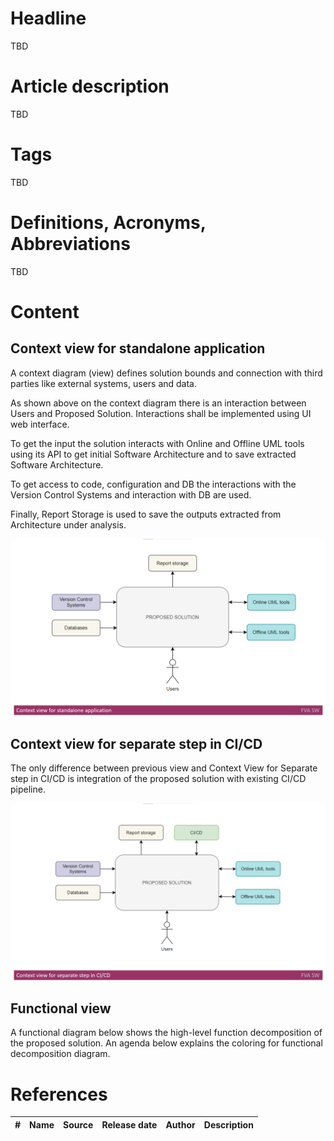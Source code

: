 # Headline
TBD

# Article description
TBD 

# Tags
TBD

# Definitions, Acronyms, Abbreviations
TBD

# Content
## Context view for standalone application

A context diagram (view) defines solution bounds and connection with third parties like external systems, users and data. 

As shown above on the context diagram there is an interaction between Users and Proposed Solution. 
Interactions shall be implemented using UI web interface. 

To get the input the solution interacts with Online and Offline UML tools using its API to get initial Software Architecture and to save extracted Software Architecture.

To get access to code, configuration and DB the interactions with the Version Control Systems and interaction with DB are used.

Finally, Report Storage is used to save the outputs extracted from Architecture under analysis. 

<img src="DAGProposedSolution1.png" alt="DAGProposedSolution.png" />

## Context view for separate step in CI/CD

The only difference between previous view and Context View for Separate step in CI/CD is integration of the proposed solution with existing CI/CD pipeline.

<img src="DAGProposedSolution2.png" alt="DAGProposedSolution.png" />

## Functional view

A functional diagram below shows the high-level function decomposition of the proposed solution.
An agenda below explains the coloring for functional decomposition diagram.


# References
| # | Name                 | Source                | Release date           |  Author                 | Description   |
| - | ---------------------|---------------------- |----------------------- | ----------------------- |:-------------:|
